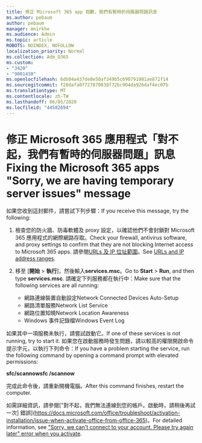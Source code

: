 ```yaml
---
title: 修正 Microsoft 365 app 抱歉，我們有暫時的伺服器問題訊息
ms.author: pebaum
author: pebaum
manager: mnirkhe
ms.audience: Admin
ms.topic: article
ROBOTS: NOINDEX, NOFOLLOW
localization_priority: Normal
ms.collection: Adm_O365
ms.custom:
- "3420"
- "9001430"
ms.openlocfilehash: 6db04a437de8e50af349b5c690791981ae872f14
ms.sourcegitcommit: f28dafa0f727870038f72bc904da926daf4ec07b
ms.translationtype: MT
ms.contentlocale: zh-TW
ms.lasthandoff: 06/05/2020
ms.locfileid: "44582694"
---
```

# <a name="fixing-the-microsoft-365-apps-sorry-we-are-having-temporary-server-issues-message"></a><span data-ttu-id="2dc4f-102">修正 Microsoft 365 應用程式「對不起，我們有暫時的伺服器問題」訊息</span><span class="sxs-lookup"><span data-stu-id="2dc4f-102">Fixing the Microsoft 365 apps "Sorry, we are having temporary server issues" message</span></span>

<span data-ttu-id="2dc4f-103">如果您收到這封郵件，請嘗試下列步驟：</span><span class="sxs-lookup"><span data-stu-id="2dc4f-103">If you receive this message, try the following:</span></span>

1. <span data-ttu-id="2dc4f-104">檢查您的防火牆、防毒軟體及 proxy 設定，以確認他們不會封鎖對 Microsoft 365 應用程式的網際網路存取。</span><span class="sxs-lookup"><span data-stu-id="2dc4f-104">Check your firewall, antivirus software, and proxy settings to confirm that they are not blocking Internet access to Microsoft 365 apps.</span></span> <span data-ttu-id="2dc4f-105">請參閱[URLs 及 IP 位址範圍](https://docs.microsoft.com/office365/enterprise/urls-and-ip-address-ranges)。</span><span class="sxs-lookup"><span data-stu-id="2dc4f-105">See [URLs and IP address ranges](https://docs.microsoft.com/office365/enterprise/urls-and-ip-address-ranges).</span></span>

2. <span data-ttu-id="2dc4f-106">移至 [**開始**  >  **執行**]，然後輸入**services.msc**。</span><span class="sxs-lookup"><span data-stu-id="2dc4f-106">Go to **Start** > **Run**, and then type **services.msc**.</span></span> <span data-ttu-id="2dc4f-107">請確定下列服務都在執行中：</span><span class="sxs-lookup"><span data-stu-id="2dc4f-107">Make sure that the following services are all running:</span></span>
    - <span data-ttu-id="2dc4f-108">網路連線裝置自動設定</span><span class="sxs-lookup"><span data-stu-id="2dc4f-108">Network Connected Devices Auto-Setup</span></span>
    - <span data-ttu-id="2dc4f-109">網路清單服務</span><span class="sxs-lookup"><span data-stu-id="2dc4f-109">Network List Service</span></span>
    - <span data-ttu-id="2dc4f-110">網路位置知曉</span><span class="sxs-lookup"><span data-stu-id="2dc4f-110">Network Location Awareness</span></span>
    - <span data-ttu-id="2dc4f-111">Windows 事件記錄檔</span><span class="sxs-lookup"><span data-stu-id="2dc4f-111">Windows Event Log</span></span>

<span data-ttu-id="2dc4f-112">如果其中一項服務未執行，請嘗試啟動它。</span><span class="sxs-lookup"><span data-stu-id="2dc4f-112">If one of these services is not running, try to start it.</span></span> <span data-ttu-id="2dc4f-113">如果您在啟動服務時發生問題，請以較高的權限開啟命令提示字元，以執行下列命令：</span><span class="sxs-lookup"><span data-stu-id="2dc4f-113">If you have a problem starting the service, run the following command by opening a command prompt with elevated permissions:</span></span>

<span data-ttu-id="2dc4f-114">**sfc/scannow**</span><span class="sxs-lookup"><span data-stu-id="2dc4f-114">**sfc /scannow**</span></span>

<span data-ttu-id="2dc4f-115">完成此命令後，請重新開機電腦。</span><span class="sxs-lookup"><span data-stu-id="2dc4f-115">After this command finishes, restart the computer.</span></span>

<span data-ttu-id="2dc4f-116">如需詳細資訊，請參閱["對不起，我們無法連線到您的帳戶。啟動時，請稍後再試一次] 錯誤](https://docs.microsoft.com/office/troubleshoot/activation-installation/issue-when-activate-office-from-office-365)。</span><span class="sxs-lookup"><span data-stu-id="2dc4f-116">For detailed information, see ["Sorry, we can't connect to your account. Please try again later" error when you activate](https://docs.microsoft.com/office/troubleshoot/activation-installation/issue-when-activate-office-from-office-365).</span></span>